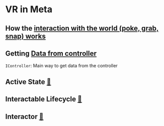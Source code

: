# VR in Meta

## How the [interaction with the world (poke, grab, snap) works](https://developers.meta.com/horizon/documentation/unity/unity-isdk-architectural-overview/)

## Getting [Data from controller](https://developers.meta.com/horizon/documentation/unity/unity-isdk-input-processing#controller)

`IController`: Main way to get data from the controller

## Active State [🔗](https://developers.meta.com/horizon/unity/unity-isdk-use-active-state/?doc_root=documentation)

## Interactable Lifecycle [🔗](https://developers.meta.com/horizon/documentation/unity/unity-isdk-interactor-interactable-lifecycle/)

## Interactor [🔗](https://developers.meta.com/horizon/documentation/unity/unity-isdk-interactor)